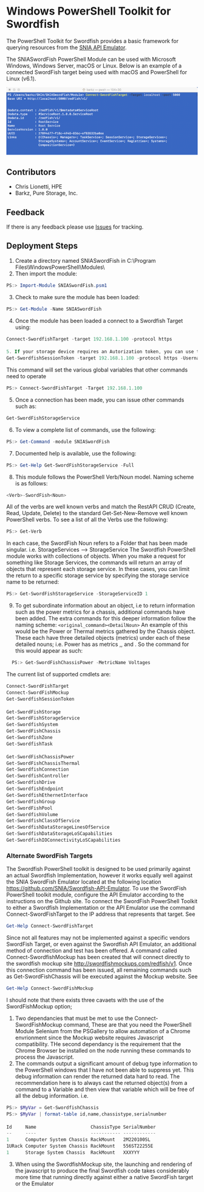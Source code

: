 # Windows PowerShell Toolkit for Swordfish
The PowerShell Toolkit for Swordfish provides a basic framework for querying resources from the [SNIA API Emulator](https://github.com/SNIA/Swordfish-API-Emulator). 

The SNIASwordFish PowerShell Module can be used with Microsoft Windows, Windows Server, macOS or Linux. Below is an example of a connected SwordFish target being used with macOS and PowerShell for Linux (v6.1). 

![SNIASwordFish Example with PowerShell for Linux](https://github.com/SNIA/Swordfish-Powershell-Toolkit/blob/master/SNIASwordFish_pwsh.png)

## Contributors
* Chris Lionetti, HPE
* Barkz, Pure Storage, Inc.

## Feedback
If there is any feedback please use [Issues](https://github.com/SNIA/Swordfish-Powershell-Toolkit/issues) for tracking.

## Deployment Steps
1. Create a directory named SNIASwordFish in C:\Program Files\WindowsPowerShell\Modules\ 
2. Then import the module:
```powershell
PS:> Import-Module SNIASwordFish.psm1
```
3. Check to make sure the module has been loaded:
```powershell
PS:> Get-Module -Name SNIASwordFish
```
4. Once the module has been loaded a connect to a Swordfish Target using:
```powershell
Connect-SwordfishTarget -target 192.168.1.100 -protocol https

5. If your storage device requires an Autorization token, you can use the following command to obtain or populate this token. Once this token has been gathered, all further commands will attempt to use the token by default in the rest method header. 
Get-SwordfishSessionToken -target 192.168.1.100 -protocol https -Username chris -password P@ssw0rd!
```
This command will set the various global variables that other commands need to operate
```powershell
PS:> Connect-SwordFishTarget -Target 192.168.1.100
```
5. Once a connection has been made, you can issue other commands such as:
```powershell
Get-SwordFishStorageService
```
6. To view a complete list of commands, use the following:
```powershell
PS:> Get-Command -module SNIASwordFish
```
7. Documented help is available, use the following:
```powershell
PS:> Get-Help Get-SwordFishStorageService -Full
```
8. This module follows the PowerShell Verb/Noun model. Naming scheme is as follows:
```powershell
<Verb>-SwordFish<Noun>
```
All of the verbs are well known verbs and match the RestAPI CRUD (Create, Read, Update, Delete) to the standard Get-Set-New-Remove well known PowerShell verbs. To see a list of all the Verbs use the following:
```powershell
PS:> Get-Verb
```
In each case, the SwordFish Noun refers to a Folder that has been made singular. i.e. StorageServices --> StorageService
The Swordfish PowerShell module works with collections of objects. When you make a request for something like Storage Services, the commands will return an array of objects that represent each storage service. In these cases, you can limit the return to a specific storage service by specifying the storage service name to be returned:
```powershell
PS:> Get-SwordFishStorageService -StorageServiceID 1
```
9. To get subordinate information about an object, i.e to return information such as the power metrics for a chassis, additional commands have been added. The extra commands for this deeper information follow the naming scheme:
```<original_command><DetailNoun>```
An example of this would be the Power or Thermal metrics gathered by the Chassis object. These each have three detailed objects (metrics) under each of these detailed nouns; i.e. Power has as metrics <PowerControl>,<PowerSupplies>, and <Voltages>. So the command for this would appear as such:
```powershell
  PS:> Get-SwordFishChassisPower -MetricName Voltages
``` 
The current list of supported cmdlets are:
```powershell
Connect-SwordFishTarget
Connect-SwordFishMockup
Get-SwordfishSessionToken

Get-SwordFishStorage
Get-SwordFishStorageService
Get-SwordfishSystem
Get-SwordFishChassis
Get-SwordfishZone
Get-SwordfishTask

Get-SwordFishChassisPower
Get-SwordFishChassisThermal
Get-SwordfishConnection
Get-SwordfishController
Get-SwordfishDrive
Get-SwordfishEndpoint
Get-SwordfishEthernetInterface
Get-SwordfishGroup
Get-SwordFishPool
Get-SwordfishVolume
Get-SwordfishClassOfService
Get-SwordfishDataStorageLinesOfService
Get-SwordfishDataStorageLoSCapabilities
Get-SwordfishIOConnectivityLoSCapabilities
```
### Alternate SwordFish Targets

The Swordfish PowerShell toolkit is designed to be used primarily against an actual Swordfish Implementation, however it works equally well against the SNIA SwordFish Emulator located at the following location https://github.com/SNIA/Swordfish-API-Emulator. To use the SwordFish PowerShell toolkit module, configure the API Emulator according to the instructions on the Github site.
To connect the SwordFish PowerShell Toolkit to either a Swordfish Implementation or the API Emulator use the command Connect-SwordFishTarget to the IP address that represents that target. See 
```powershell 
Get-Help Connect-SwordFishTarget
```

Since not all features may not be implemented against a specific vendors SwordFish Target, or even against the Swordfish API Emulator, an additional method of connection and test has been offered. A command called Connect-SwordfishMockup has been created that will connect directly to the swordfish mockup site http://swordfishmockups.com/redfish/v1. Once this connection command has been issued, all remaining commands such as Get-SwordFishChassis will be executed against the Mockup website. See 
```powershell 
Get-Help Connect-SwordFishMockup
```

I should note that there exists three cavaets with the use of the SwordFishMockup option; 
1. Two dependancies that must be met to use the Connect-SwordFishMockup command, These are that you need the PowerShell Module Selenium from the PSGallery to allow automation of a Chrome envrionment since the Mockup website requires Javascript compatibility. THe second dependancy is the requirement that the Chrome Browser be installed on the node running these commands to process the Javascript.
2. The commands output a significant amount of debug type information to the PowerShell windows that I have not been able to suppress yet. This debug information can render the returned data hard to read. The recommendation here is to always cast the returned object(s) from a command to a Variable and then view that variable which will be free of all the debug information. 
 i.e.  
 ```powershell
 PS:> $MyVar = Get-SwordfishChassis
 PS:> $MyVar | format-table id,name,chassistype,serialnumber

 Id     Name                    ChassisType SerialNumber
 --     ----                    ----------- ------------
 1      Computer System Chassis RackMount   2M220100SL
 1URack Computer System Chassis RackMount   556ST22255E
 1      Storage System Chassis  RackMount   XXXYYY
```
3. When using the SwordfishMockup site, the launching and rendering of the javascript to produce the final Swordfish code takes considerably more time that running directly against either a native SwordFish target or the Emulator

